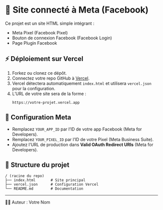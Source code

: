 # 🚀 Site connecté à Meta (Facebook)

Ce projet est un site HTML simple intégrant :
- Meta Pixel (Facebook Pixel)
- Bouton de connexion Facebook (Facebook Login)
- Page Plugin Facebook

## ⚡ Déploiement sur Vercel

1. Forkez ou clonez ce dépôt.
2. Connectez votre repo GitHub à [Vercel](https://vercel.com/).
3. Vercel détectera automatiquement `index.html` et utilisera `vercel.json` pour la configuration.
4. L’URL de votre site sera de la forme :
   ```
   https://votre-projet.vercel.app
   ```

## 🔧 Configuration Meta

- Remplacez `YOUR_APP_ID` par l’ID de votre app Facebook (Meta for Developers).
- Remplacez `YOUR_PIXEL_ID` par l’ID de votre Pixel (Meta Business Suite).
- Ajoutez l’URL de production dans **Valid OAuth Redirect URIs** (Meta for Developers).

## 📂 Structure du projet
```
/ (racine du repo)
├── index.html       # Site principal
├── vercel.json      # Configuration Vercel
└── README.md        # Documentation
```
---
👨‍💻 Auteur : Votre Nom
